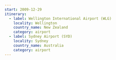 ```yaml
---
start: 2009-12-29
itinerary:
  - label: Wellington International Airport (WLG)
    locality: Wellington
    country_name: New Zealand
    category: airport
  - label: Sydney Airport (SYD)
    locality: Sydney
    country_name: Australia
    category: airport
---
```

